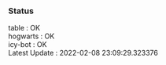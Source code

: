 ### Status


table : OK  
hogwarts : OK  
icy-bot : OK  
Latest Update : 2022-02-08 23:09:29.323376
